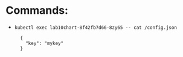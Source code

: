 # Commands:

- ```kubectl exec lab10chart-8f42fb7d66-8zy65 -- cat /config.json```
  ```
    {
      "key": "mykey"
    }
  ```
